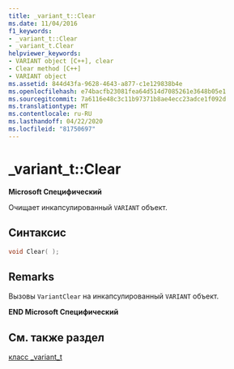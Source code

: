 ```yaml
---
title: _variant_t::Clear
ms.date: 11/04/2016
f1_keywords:
- _variant_t::Clear
- _variant_t.Clear
helpviewer_keywords:
- VARIANT object [C++], clear
- Clear method [C++]
- VARIANT object
ms.assetid: 844d43fa-9628-4643-a877-c1e129838b4e
ms.openlocfilehash: e74bacfb23081fea64d514d7085261e3648b05e1
ms.sourcegitcommit: 7a6116e48c3c11b97371b8ae4ecc23adce1f092d
ms.translationtype: MT
ms.contentlocale: ru-RU
ms.lasthandoff: 04/22/2020
ms.locfileid: "81750697"
---
```

# <a name="_variant_tclear"></a>_variant_t::Clear

**Microsoft Специфический**

Очищает инкапсулированный `VARIANT` объект.

## <a name="syntax"></a>Синтаксис

```cpp
void Clear( );
```

## <a name="remarks"></a>Remarks

Вызовы `VariantClear` на инкапсулированный `VARIANT` объект.

**END Microsoft Специфический**

## <a name="see-also"></a>См. также раздел

[класс _variant_t](../cpp/variant-t-class.md)
